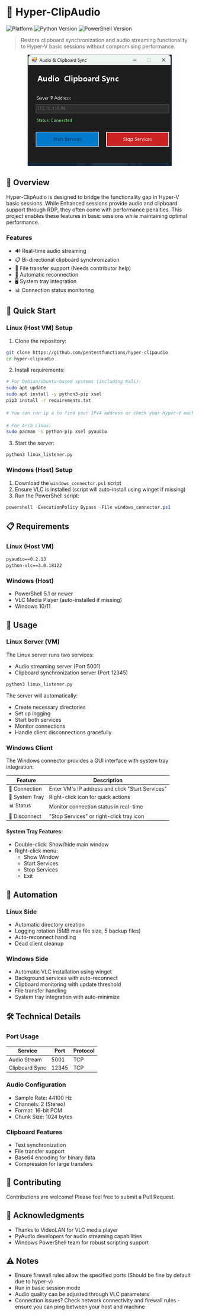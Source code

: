 # 🔄 Hyper-ClipAudio

![Platform](https://img.shields.io/badge/platform-Windows%20%7C%20Linux-lightgrey)
![Python Version](https://img.shields.io/badge/python-3.6%2B-blue)
![PowerShell Version](https://img.shields.io/badge/powershell-5.1%2B-blue)

> Restore clipboard synchronization and audio streaming functionality to Hyper-V basic sessions without compromising performance.

<p align="center">
  <img src="https://github.com/pentestfunctions/hyper-clipaudio/blob/main/images/readme_images.png">
</p>

## 🎯 Overview

Hyper-ClipAudio is designed to bridge the functionality gap in Hyper-V basic sessions. While Enhanced sessions provide audio and clipboard support through RDP, they often come with performance penalties. This project enables these features in basic sessions while maintaining optimal performance.

### Features

- 🔊 Real-time audio streaming
- 📋 Bi-directional clipboard synchronization
- 📁 File transfer support (Needs contributor help)
- 🔄 Automatic reconnection
- 🖥️ System tray integration
- 📊 Connection status monitoring

## 🚀 Quick Start

### Linux (Host VM) Setup

1. Clone the repository:
```bash
git clone https://github.com/pentestfunctions/hyper-clipaudio
cd hyper-clipaudio
```

2. Install requirements:
```bash
# For Debian/Ubuntu-based systems (including Kali):
sudo apt update
sudo apt install -y python3-pip xsel
pip3 install -r requirements.txt

# You can run ip a to find your IPv4 address or check your Hyper-V machine settings in the Hyper-V Manager for the IP

# For Arch Linux:
sudo pacman -S python-pip xsel pyaudio
```

3. Start the server:
```bash
python3 linux_listener.py
```

### Windows (Host) Setup

1. Download the `windows_connector.ps1` script
2. Ensure VLC is installed (script will auto-install using winget if missing)
3. Run the PowerShell script:
```powershell
powershell -ExecutionPolicy Bypass -File windows_connector.ps1
```

## 📋 Requirements

### Linux (Host VM)
```txt
pyaudio==0.2.13
python-vlc==3.0.18122
```

### Windows (Host)
- PowerShell 5.1 or newer
- VLC Media Player (auto-installed if missing)
- Windows 10/11

## 🔧 Usage

### Linux Server (VM)

The Linux server runs two services:
- Audio streaming server (Port 5001)
- Clipboard synchronization server (Port 12345)

```bash
python3 linux_listener.py
```

The server will automatically:
- Create necessary directories
- Set up logging
- Start both services
- Monitor connections
- Handle client disconnections gracefully

### Windows Client

The Windows connector provides a GUI interface with system tray integration:

| Feature | Description |
|---------|-------------|
| 🔌 Connection | Enter VM's IP address and click "Start Services" |
| 🔄 System Tray | Right-click icon for quick actions |
| 📊 Status | Monitor connection status in real-time |
| 🛑 Disconnect | "Stop Services" or right-click tray icon |

#### System Tray Features:
- Double-click: Show/hide main window
- Right-click menu:
  - Show Window
  - Start Services
  - Stop Services
  - Exit

## 🔄 Automation

### Linux Side
- Automatic directory creation
- Logging rotation (5MB max file size, 5 backup files)
- Auto-reconnect handling
- Dead client cleanup

### Windows Side
- Automatic VLC installation using winget
- Background services with auto-reconnect
- Clipboard monitoring with update threshold
- File transfer handling
- System tray integration with auto-minimize

## 🛠️ Technical Details

### Port Usage
| Service | Port | Protocol |
|---------|------|----------|
| Audio Stream | 5001 | TCP |
| Clipboard Sync | 12345 | TCP |

### Audio Configuration
- Sample Rate: 44100 Hz
- Channels: 2 (Stereo)
- Format: 16-bit PCM
- Chunk Size: 1024 bytes

### Clipboard Features
- Text synchronization
- File transfer support
- Base64 encoding for binary data
- Compression for large transfers

## 🤝 Contributing

Contributions are welcome! Please feel free to submit a Pull Request.

## 🙏 Acknowledgments

- Thanks to VideoLAN for VLC media player
- PyAudio developers for audio streaming capabilities
- Windows PowerShell team for robust scripting support

## ⚠️ Notes

- Ensure firewall rules allow the specified ports (Should be fine by default due to hyper-v)
- Run in basic session mode
- Audio quality can be adjusted through VLC parameters
- Connection issues? Check network connectivity and firewall rules - ensure you can ping between your host and machine
